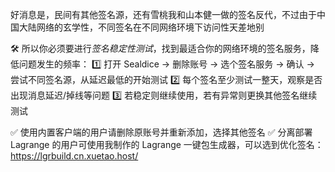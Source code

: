 好消息是，民间有其他签名源，还有雪桃我和山本健一做的签名反代，不过由于中国大陆网络的玄学性，不同签名在不同网络环境下访问性天差地别

🛠️ 所以你必须要进行*签名稳定性测试*，找到最适合你的网络环境的签名服务，降低问题发生的频率：
1️⃣ 打开 Sealdice → 删除账号 → 选个签名服务 → 确认 →  尝试不同签名源，从延迟最低的开始测试
2️⃣ 每个签名至少测试一整天，观察是否出现消息延迟/掉线等问题
3️⃣ 若稳定则继续使用，若有异常则更换其他签名继续测试

✅ 使用内置客户端的用户请删除原账号并重新添加，选择其他签名
✅ 分离部署 Lagrange 的用户可使用我制作的 Lagrange 一键包生成器，可以选到优化签名：https://lgrbuild.cn.xuetao.host/